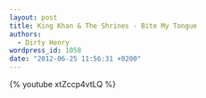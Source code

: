 ```yaml
---
layout: post
title: King Khan & The Shrines - Bite My Tongue
authors:
  - Dirty Henry
wordpress_id: 1058
date: "2012-06-25 11:56:31 +0200"
---
```


{% youtube xtZccp4vtLQ %}

